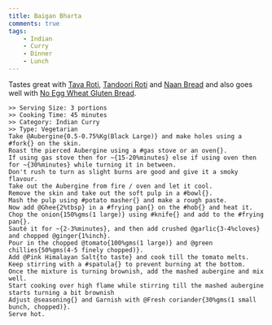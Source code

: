 ```yaml
---
title: Baigan Bharta
comments: true
tags:
    - Indian
    - Curry
    - Dinner
    - Lunch
---
```


Tastes great with [Tava Roti](../Breads/recipe_1_tava_roti.md), [Tandoori Roti](../Breads/recipe_3_tandoori_roti.md) and [Naan Bread](../Breads/recipe_4_naan_bread.md) and also goes well with [No Egg Wheat Gluten Bread](../Breads/recipe_2_wheat_gluten_bread.md).

```cooklang
>> Serving Size: 3 portions
>> Cooking Time: 45 minutes
>> Category: Indian Curry
>> Type: Vegetarian
Take @Aubergine{0.5-0.75%Kg(Black Large)} and make holes using a #fork{} on the skin.
Roast the pierced Aubergine using a #gas stove or an oven{}.
If using gas stove then for ~{15-20%minutes} else if using oven then for ~{30%minutes} while turning it in between.
Don't rush to turn as slight burns are good and give it a smoky flavour.
Take out the Aubergine from fire / oven and let it cool. 
Remove the skin and take out the soft pulp in a #bowl{}.
Mash the pulp using #potato masher{} and make a rough paste.
Now add @Ghee{2%tbsp} in a #frying pan{} on the #hob{} and heat it.
Chop the onion{150%gms(1 large)} using #knife{} and add to the #frying pan{}.
Sauté it for ~{2-3%minutes}, and then add crushed @garlic{3-4%cloves} and chopped @ginger{1%inch}.
Pour in the chopped @tomato{100%gms(1 large)} and @green chillies{50%gms(4-5 finely chopped)}.
Add @Pink Himalayan Salt{to taste} and cook till the tomato melts. 
Keep stirring with a #spatula{} to prevent burning at the bottom.
Once the mixture is turning brownish, add the mashed aubergine and mix well.
Start cooking over high flame while stirring till the mashed aubergine starts turning a bit brownish
Adjust @seasoning{} and Garnish with @Fresh coriander{30%gms(1 small bunch, chopped)}.
Serve hot.
```

